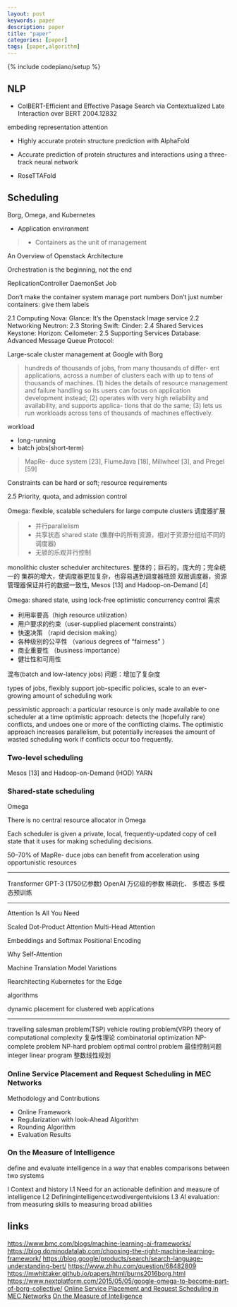 ```yaml
---
layout: post
keywords: paper 
description: paper
title: "paper"
categories: [paper]
tags: [paper,algorithm]
---
```

{% include codepiano/setup %}

## NLP

* ColBERT-Efficient and Effective Pasage Search via Contextualized Late Interaction over BERT 2004.12832

embeding
representation
attention

* Highly accurate protein structure prediction with AlphaFold
* Accurate prediction of protein structures and interactions using a three-track neural network

* RoseTTAFold

## Scheduling

Borg, Omega, and Kubernetes

* Application environment

> * Containers as the unit of management

An Overview of Openstack Architecture

Orchestration is the beginning, not the end

ReplicationController
DaemonSet
Job

Don’t make the container system manage port numbers
Don’t just number containers: give them labels

2.1 Computing
Nova:
Glance: It’s the Openstack Image service
2.2 Networking
Neutron:
2.3 Storing
Swift:
Cinder:
2.4 Shared Services
Keystone:
Horizon:
Ceilometer:
2.5 Supporting Services
Database:
Advanced Message Queue Protocol:

Large-scale cluster management at Google with Borg

> hundreds of thousands of jobs, from many thousands of differ- ent applications, across a number of clusters each with up to tens of thousands of machines.
(1) hides the details of resource management and failure handling so its users can focus on application development instead;
(2) operates with very high reliability and availability, and supports applica- tions that do the same;
(3) lets us run workloads across tens of thousands of machines effectively.

workload

* long-running
* batch jobs(short-term)

> MapRe- duce system [23], FlumeJava [18], Millwheel [3], and Pregel [59]

Constraints can be hard or soft;
resource requirements

2.5 Priority, quota, and admission control

Omega: flexible, scalable schedulers for large compute clusters  调度器扩展

> * 并行parallelism
> * 共享状态 shared state (集群中的所有资源，相对于资源分组给不同的调度器)
> * 无锁的乐观并行控制

monolithic cluster scheduler architectures. 整体的；巨石的，庞大的；完全统一的
集群的增大，使调度器更加复杂，也容易遇到调度器瓶颈
双层调度器，资源管理器保证并行的数据一致性,  Mesos [13] and Hadoop-on-Demand [4]

Omega: shared state, using lock-free optimistic concurrency control
需求

* 利用率要高（high resource utilization）
* 用户要求的约束（user-supplied placement constraints）
* 快速决策 （rapid decision making）
* 各种级别的公平性 （various degrees of “fairness” ）
* 商业重要性 （business importance）
* 健壮性和可用性

混布(batch and low-latency jobs)
问题：增加了复杂度

types of jobs,
flexibly support job-specific policies,
scale to an ever-growing amount of scheduling work

pessimistic approach: a particular resource is only made available to one scheduler at a time
optimistic approach: detects the (hopefully rare) conflicts, and undoes one or more of the conflicting claims. The optimistic approach increases parallelism, but potentially increases the amount of wasted scheduling work if conflicts occur too frequently. 

### Two-level scheduling

Mesos [13] and Hadoop-on-Demand (HOD)  YARN

### Shared-state scheduling

Omega

There is no central resource allocator in Omega

Each scheduler is given a private, local, frequently-updated copy of cell state that it uses for making scheduling decisions.

50–70% of MapRe- duce jobs can benefit from acceleration using opportunistic resources

---
Transformer
GPT-3 (1750亿参数)
OpenAI
万亿级的参数
稀疏化、
多模态  多模态预训练

---
Attention Is All You Need

Scaled Dot-Product Attention
Multi-Head Attention

Embeddings and Softmax
Positional Encoding

Why Self-Attention

Machine Translation
Model Variations

Rearchitecting Kubernetes for the Edge

algorithms

dynamic placement for clustered web applications

---
travelling salesman problem(TSP)
vehicle routing problem(VRP)
theory of computational complexity 复杂性理论
combinatorial optimization
NP-complete problem
NP-hard problem
optimal control problem  最佳控制问题
integer linear program 整数线性规划

### Online Service Placement and Request Scheduling in MEC Networks

Methodology and Contributions

* Online Framework
* Regularization with look-Ahead Algorithm
* Rounding Algorithm
* Evaluation Results

### On the Measure of Intelligence

define and evaluate intelligence in a way that enables comparisons between two systems

I Context and history
I.1 Need for an actionable definition and measure of intelligence
I.2 Definingintelligence:twodivergentvisions
I.3 AI evaluation: from measuring skills to measuring broad abilities

## links

https://www.bmc.com/blogs/machine-learning-ai-frameworks/
https://blog.dominodatalab.com/choosing-the-right-machine-learning-framework/
https://blog.google/products/search/search-language-understanding-bert/
https://www.zhihu.com/question/68482809
https://mwhittaker.github.io/papers/html/burns2016borg.html
https://www.nextplatform.com/2015/05/05/google-omega-to-become-part-of-borg-collective/
[Online Service Placement and Request Scheduling in MEC Networks](https://arxiv.org/pdf/2108.11633.pdf)
[On the Measure of Intelligence](https://arxiv.org/pdf/1911.01547.pdf)